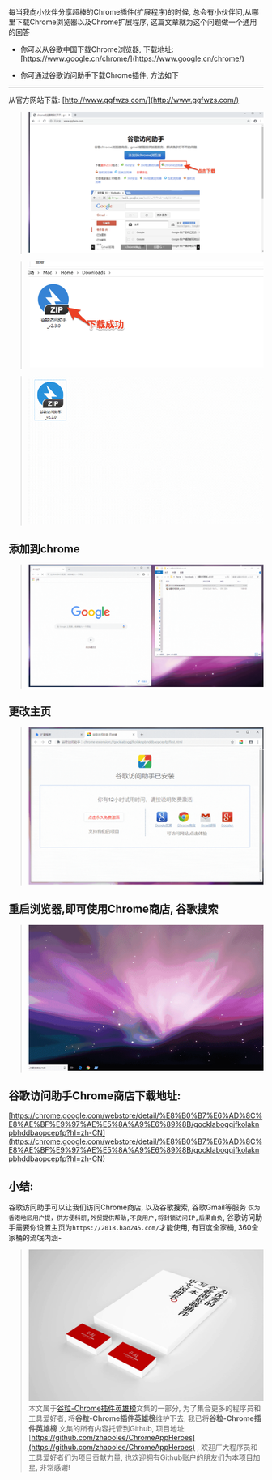 每当我向小伙伴分享超棒的Chrome插件(扩展程序)的时候, 总会有小伙伴问,从哪里下载Chrome浏览器以及Chrome扩展程序, 这篇文章就为这个问题做一个通用的回答

- 你可以从谷歌中国下载Chrome浏览器, 下载地址: [https://www.google.cn/chrome/](https://www.google.cn/chrome/)

- 你可通过谷歌访问助手下载Chrome插件, 方法如下

---

从官方网站下载: [http://www.ggfwzs.com/](http://www.ggfwzs.com/)

> ![](https://raw.githubusercontent.com/zhaoolee/GraphBed/master/ChromeAppHeroes/316e734a70494346a07bfc23860901ce.png)

> ![](https://raw.githubusercontent.com/zhaoolee/GraphBed/master/ChromeAppHeroes/8369fcf16b8c4b0c9cbc68fa64bc5d1c.png)

> ![](https://raw.githubusercontent.com/zhaoolee/GraphBed/master/ChromeAppHeroes/87bd9745fc7b45d48de71a0297d609b7.gif)



## 添加到chrome

> ![](https://raw.githubusercontent.com/zhaoolee/GraphBed/master/ChromeAppHeroes/a8c8c62f3e24412d83d0b8d1c5dc9088.gif)




## 更改主页

> ![](https://raw.githubusercontent.com/zhaoolee/GraphBed/master/ChromeAppHeroes/d55791772789449bab55cc3f42d82b00.gif)



## 重启浏览器,即可使用Chrome商店, 谷歌搜索
> ![](https://raw.githubusercontent.com/zhaoolee/GraphBed/master/ChromeAppHeroes/deff71a536ba4027a01fe3c7a558c277.gif)

## 谷歌访问助手Chrome商店下载地址:

[https://chrome.google.com/webstore/detail/%E8%B0%B7%E6%AD%8C%E8%AE%BF%E9%97%AE%E5%8A%A9%E6%89%8B/gocklaboggjfkolaknpbhddbaopcepfp?hl=zh-CN](https://chrome.google.com/webstore/detail/%E8%B0%B7%E6%AD%8C%E8%AE%BF%E9%97%AE%E5%8A%A9%E6%89%8B/gocklaboggjfkolaknpbhddbaopcepfp?hl=zh-CN)



## 小结:

谷歌访问助手可以让我们访问Chrome商店, 以及谷歌搜索, 谷歌Gmail等服务
`仅为香港地区用户提，供方便科研,外贸提供帮助,不良用户,将封锁访问IP,后果自负`, 谷歌访问助手需要你设置主页为`https://2018.hao245.com/`才能使用, 有百度全家桶, 360全家桶的流氓内涵~


> ![谷粒-Chrome插件英雄榜](https://raw.githubusercontent.com/zhaoolee/GraphBed/master/ChromeAppHeroes/0c458deaffc9466ab51b63724adbc392.jpeg)
本文属于[谷粒-Chrome插件英雄榜](https://www.jianshu.com/nb/27879124)文集的一部分, 为了集合更多的程序员和工具爱好者, 将**谷粒-Chrome插件英雄榜**维护下去, 我已将**谷粒-Chrome插件英雄榜** 文集的所有内容托管到Github, 项目地址[https://github.com/zhaoolee/ChromeAppHeroes](https://github.com/zhaoolee/ChromeAppHeroes) , 欢迎广大程序员和工具爱好者们为项目贡献力量, 也欢迎拥有Github账户的朋友们为本项目加星, 非常感谢!
